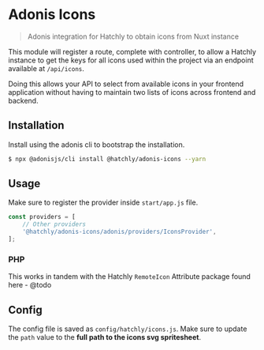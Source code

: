 # Adonis Icons

> Adonis integration for Hatchly to obtain icons from Nuxt instance

This module will register a route, complete with controller, to allow a Hatchly instance to get the keys for all icons used within the project via an endpoint available at `/api/icons`.

Doing this allows your API to select from available icons in your frontend application without having to maintain two lists of icons across frontend and backend.

## Installation

Install using the adonis cli to bootstrap the installation.

```sh
$ npx @adonisjs/cli install @hatchly/adonis-icons --yarn
```

## Usage

Make sure to register the provider inside `start/app.js` file.

```js
const providers = [
    // Other providers
    '@hatchly/adonis-icons/adonis/providers/IconsProvider',
];
```

### PHP

This works in tandem with the Hatchly `RemoteIcon` Attribute package found here - @todo 

## Config

The config file is saved as `config/hatchly/icons.js`. Make sure to update the `path` value to the **full path to the icons svg spritesheet**. 

